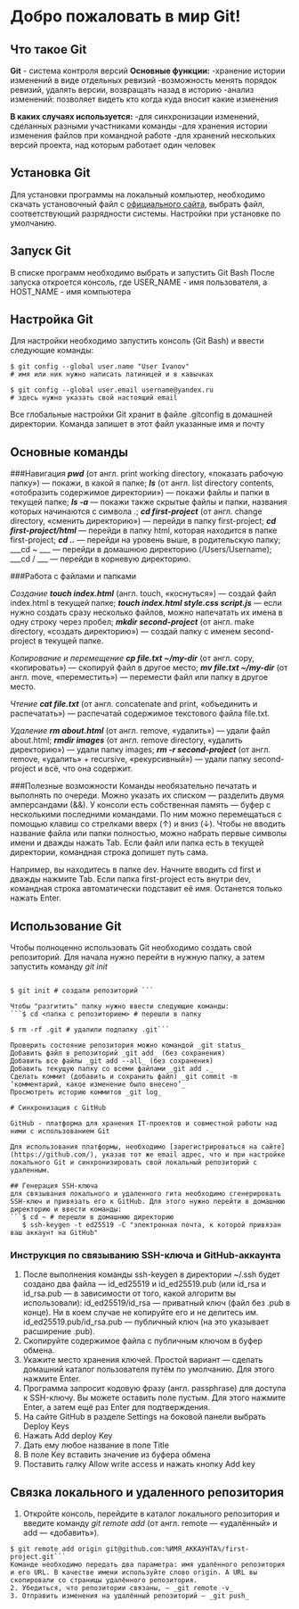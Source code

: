 # Добро пожаловать в мир Git!

## Что такое Git
**Git** - система контроля версий
**Основные функции:**
-хранение истории изменений в виде отдельных ревизий
-возможность менять порядок ревизий, удалять версии, возвращать назад в историю
-анализ изменений: позволяет видеть кто когда куда вносит какие изменения

**В каких случаях используется:**
-для синхронизации изменений, сделанных разными участниками команды
-для хранения истории изменения файлов при командной работе
-для хранений нескольких версий проекта, над которым работает один человек

## Установка Git
Для установки программы на локальный компьютер, необходимо скачать установочный файл с [официального сайта](https://git-scm.com/download/win), выбрать файл, соответствующий разрядности системы. Настройки при установке по умолчанию. 

## Запуск Git

В списке программ необходимо выбрать и запустить Git Bash
После запуска откроется консоль, где USER_NAME - имя пользователя, а HOST_NAME - имя компьютера

## Настройка Git

Для настройки необходимо запустить консоль (Git Bash) и ввести следующие команды:
```
$ git config --global user.name "User Ivanov" 
# имя или ник нужно написать латиницей и в кавычках

$ git config --global user.email username@yandex.ru
# здесь нужно указать свой настоящий email
```
Все глобальные настройки Git хранит в файле .gitconfig в домашней директории. Команда запишет в этот файл указанные имя и почту
## Основные команды
###Навигация
___pwd___ (от англ. print working directory, «показать рабочую папку») — покажи, в какой я папке;
___ls___ (от англ. list directory contents, «отобразить содержимое директории») — покажи файлы и папки в текущей папке;
___ls -a___ — покажи также скрытые файлы и папки, названия которых начинаются с символа .;
___cd first-project___ (от англ. change directory, «сменить директорию») — перейди в папку first-project;
___cd first-project/html___ — перейди в папку html, которая находится в папке first-project;
___cd ..___ — перейди на уровень выше, в родительскую папку;
___cd ~ ___ — перейди в домашнюю директорию (/Users/Username);
___cd / ___ — перейди в корневую директорию.

###Работа с файлами и папками

_Создание_
___touch index.html___ (англ. touch, «коснуться») — создай файл index.html в текущей папке;
___touch index.html style.css script.js___ — если нужно создать сразу несколько файлов, можно напечатать их имена в одну строку через пробел;
___mkdir second-project___ (от англ. make directory, «создать директорию») — создай папку с именем second-project в текущей папке.

_Копирование и перемещение_
___cp file.txt ~/my-dir___ (от англ. copy, «копировать») — скопируй файл в другое место;
___mv file.txt ~/my-dir___ (от англ. move, «переместить») — перемести файл или папку в другое место.

_Чтение_
___cat file.txt___ (от англ. concatenate and print, «объединить и распечатать») — распечатай содержимое текстового файла file.txt.

_Удаление_
___rm about.html___ (от англ. remove, «удалить») — удали файл about.html;
___rmdir images___ (от англ. remove directory, «удалить директорию») — удали папку images;
___rm -r second-project___ (от англ. remove, «удалить» + recursive, «рекурсивный») — удали папку second-project и всё, что она содержит.

###Полезные возможности
Команды необязательно печатать и выполнять по очереди. Можно указать их списком — разделить двумя амперсандами (&&).
У консоли есть собственная память — буфер с несколькими последними командами. По ним можно перемещаться с помощью клавиш со стрелками вверх (↑) и вниз (↓).
Чтобы не вводить название файла или папки полностью, можно набрать первые символы имени и дважды нажать Tab. Если файл или папка есть в текущей директории, командная строка допишет путь сама.

Например, вы находитесь в папке dev. Начните вводить cd first и дважды нажмите Tab. Если папка first-project есть внутри dev, командная строка автоматически подставит её имя. Останется только нажать Enter.

## Использование Git

Чтобы полноценно использовать Git необходимо создать свой репозиторий.
Для начала нужно перейти в нужную папку, а затем запустить команду _git init_ 
``` $ cd ~/dev/first-project # перешли в нужную папку

$ git init # создали репозиторий ```

Чтобы "разгитить" папку нужно ввести следующие команды:
```$ cd <папка с репозиторием> # перешли в папку

$ rm -rf .git # удалили подпапку .git```

Проверить состояние репозитория можно командой _git status_
Добавить файл в репозиторий _git add_ (без сохранения)
Добавить все файлы _git add --all_ (без сохранения)
Добавить текущую папку со всеми файлами _git add ._
Сделать коммит (добавить и сохранить файл) _git commit -m ‘комментарий, какое изменение было внесено’_ 
Просмотреть историю коммитов _git log_

# Синхронизация с GitHub

GitHub - платформа для хранения IT-проектов и совместной работы над ними с использованием Git

Для использования платформы, необходимо [зарегистрироваться на сайте](https://github.com/), указав тот же email адрес, что и при настройке локального Git и синхронизировать свой локальный репозиторий с удаленным.

## Генерация SSH-ключа
для связывания локального и удаленного гита необходимо сгенерировать SSH-ключ и привязать его к GitHub. Для этого нужно перейти в домашнюю директорию и ввести команды:
```$ cd ~ # перешли в домашнюю директорию
   $ ssh-keygen -t ed25519 -C "электронная почта, к которой привязан ваш аккаунт на GitHub"
```
### Инструкция по связыванию SSH-ключа и GitHub-аккаунта

1. После выполнения команды ssh-keygen в директории ~/.ssh будет создано два файла — id_ed25519 и id_ed25519.pub (или id_rsa и id_rsa.pub — в зависимости от того, какой алгоритм вы использовали):
id_ed25519/id_rsa — приватный ключ (файл без .pub в конце). Ни в коем случае не копируйте его и не делитесь им.
id_ed25519.pub/id_rsa.pub — публичный ключ (на это указывает расширение .pub).
2. Скопируйте содержимое файла с публичным ключом в буфер обмена.
3. Укажите место хранения ключей. Простой вариант — сделать домашний каталог пользователя путём по умолчанию. Для этого нажмите Enter.
4. Программа запросит кодовую фразу (англ. passphrase) для доступа к SSH-ключу. Вы можете оставить поле пустым. Для этого нажмите Enter, а затем ещё раз Enter для подтверждения.
5. На сайте GitHub в разделе Settings на боковой панели выбрать Deploy Keys
6. Нажать Add deploy Key
7. Дать ему любое название в поле Title
8. В поле Key вставить значение из буфера обмена
9. Поставить галку Allow write access и нажать кнопку Add key

## Связка локального и удаленного репозитория

1. Откройте консоль, перейдите в каталог локального репозитория и введите команду _git remote add_ (от англ. remote — «удалённый» и add — «добавить»).

```$ cd ~/dev/first-project
$ git remote add origin git@github.com:%ИМЯ_АККАУНТА%/first-project.git``` 
Команде необходимо передать два параметра: имя удалённого репозитория и его URL. В качестве имени используйте слово origin. А URL вы скопировали со страницы удалённого репозитория.
2. Убедиться, что репозитории связаны, — _git remote -v_
3. Отправить изменения на удалённый репозиторий — _git push_